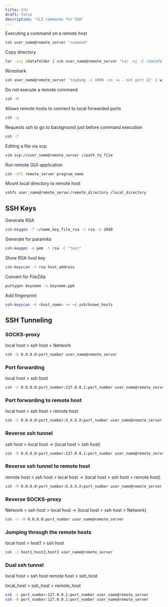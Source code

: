 ```yaml
---
title: SSH
draft: false
description: "CLI commands for SSH"
---
```


Executing a command on a remote host

```bash
ssh user_name@remote_server "comamnd"
```

Copy directory

```bash
tar -cvj /datafolder | ssh user_name@remote_server "tar -xj -C /datafolder"
```

Wireshark

```bash
ssh user_name@remote_server 'tcpdump -c 1000 -nn -w - not port 22' | wireshark -k –i
```

Do not execute a remote command

```bash
ssh -N
```

Allows remote hosts to connect to local forwarded ports

```bash
ssh -g
```

Requests ssh to go to background just before command execution

```bash
ssh -f
```

Editing a file via scp

```bash
vim scp://user_name@remote_server //path_to_file
```

Run remote GUI-application

```bash
ssh -XYC remote_server program_name
```

Mount local directory to remote host

```bash
sshfs user_name@remote_serve:/remote_directory /local_directory
```

## SSH Keys

Generate RSA

```bash
ssh-keygen -f ~/name_key_file_rsa -t rsa -b 2048
```

Generate for paramiko

```bash
ssh-keygen -m pem -t rsa -C "test"
```

Show RSA host key

```bash
ssh-keyscan -t rsa host_address
```

Convert for FileZilla

```bash
puttygen keyname -o keyname.ppk
```

Add fingerprint

```bash
ssh-keyscan -H <host_name> >> ~/.ssh/known_hosts
```

## SSH Tunneling

### SOCKS-proxy

local host > ssh host > Network

```bash
ssh -D 0.0.0.0:port_number user_name@remote_server
```

### Port forwarding

local host > ssh host

```bash
ssh -L 0.0.0.0:port_number:127.0.0.1:port_number user_name@remote_server
```

### Port forwarding to remote host

local host > ssh host > remote host

```bash
ssh -L 0.0.0.0:port_number:X.X.X.X:port_number user_name@remote_server
```

### Reverse ssh tunnel

ssh host > local host -> (local host > ssh host)

```bash
ssh -R 0.0.0.0:port_number:127.0.0.1:port_number user_name@remote_server
```

### Reverse ssh tunnel to remote host

remote host < ssh host > local host -> (local host > ssh host > remote host)

```bash
ssh -R 0.0.0.0:port_number:X.X.X.X:port_number user_name@remote_server
```

### Reverse SOCKS-proxy

Network < ssh host > local host -> (local host > ssh host > Network)

```bash
ssh -v -R 0.0.0.0:port_number user_name@remote_server
```

### Jumping through the remote hosts

local host > host1 > ssh host

```bash
ssh -J host1,host2,host3 user_name@remote_server
```

### Dual ssh tunnel

local host > ssh host
remote host > ssh_host

local_host > ssh_host > remote_host

```bash
ssh -L port_number:127.0.0.1:port_number user_name@remote_server
ssh -R port_number:127.0.0.1:port_number user_name@remote_server
```
